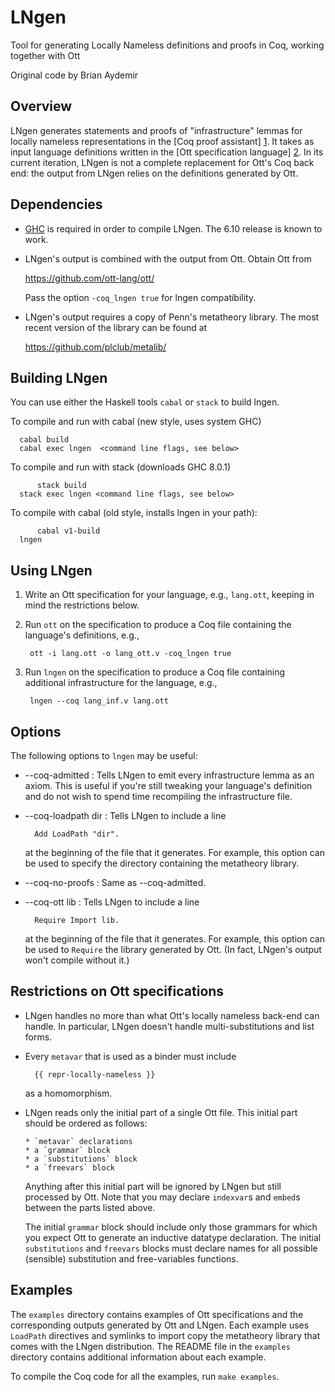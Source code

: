 # LNgen
Tool for generating Locally Nameless definitions and proofs in Coq, working together with Ott

Original code by Brian Aydemir

## Overview

LNgen  generates statements  and proofs  of "infrastructure"  lemmas for
locally nameless  representations in the [Coq proof  assistant] [1].  It
takes as  input language definitions  written in the  [Ott specification
language]  [2].  In  its  current  iteration, LNgen  is  not a  complete
replacement for Ott's Coq back end:  the output from LNgen relies on the
definitions generated by Ott.

[1]: http://coq.inria.fr/
[2]: https://github.com/ott-lang/ott


## Dependencies

* [GHC](http://www.haskell.org/ghc/)  is  required  in order  to  compile
  LNgen.  The 6.10 release is known to work.

* LNgen's  output is combined  with the output from Ott. Obtain Ott from

    <https://github.com/ott-lang/ott/>

  Pass the option `-coq_lngen true` for lngen compatibility.

* LNgen's output requires a copy of Penn's metatheory library.  The most
  recent version of the library can be found at

    <https://github.com/plclub/metalib/>


## Building LNgen

You can use either the Haskell tools `cabal` or `stack` to build lngen.

To compile and run with cabal (new style, uses system GHC)

	  cabal build
	  cabal exec lngen  <command line flags, see below>

To compile and run with stack (downloads GHC 8.0.1)

          stack build
	  stack exec lngen <command line flags, see below>

To compile with cabal (old style, installs lngen in your path):

          cabal v1-build
	  lngen


## Using LNgen

1. Write an Ott specification for your language, e.g., `lang.ott`,
   keeping in mind the restrictions below.

2. Run `ott` on the specification to produce a Coq file containing the
   language's definitions, e.g.,

        ott -i lang.ott -o lang_ott.v -coq_lngen true

3. Run `lngen` on the specification to produce a Coq file containing
   additional infrastructure for the language, e.g.,

        lngen --coq lang_inf.v lang.ott


## Options

The following options to `lngen` may be useful:

* --coq-admitted : Tells LNgen to  emit every infrastructure lemma as an
  axiom.   This  is useful  if  you're  still  tweaking your  language's
  definition   and  do   not  wish   to  spend   time   recompiling  the
  infrastructure file.

* --coq-loadpath dir : Tells LNgen to include a line

        Add LoadPath "dir".

  at the  beginning of  the file that  it generates.  For  example, this
  option can be used to  specify the directory containing the metatheory
  library.

* --coq-no-proofs : Same as --coq-admitted.

* --coq-ott lib : Tells LNgen to include a line

        Require Import lib.

  at the  beginning of  the file that  it generates.  For  example, this
  option can  be used  to `Require` the  library generated by  Ott.  (In
  fact, LNgen's output won't compile without it.)


## Restrictions on Ott specifications

* LNgen handles  no more than  what Ott's locally nameless  back-end can
  handle.  In  particular, LNgen doesn't  handle multi-substitutions and
  list forms.

* Every `metavar` that is used as a binder must include

        {{ repr-locally-nameless }}

  as a homomorphism.

* LNgen reads only the initial part  of a single Ott file.  This initial
  part should be ordered as follows:

      * `metavar` declarations
      * a `grammar` block
      * a `substitutions` block
      * a `freevars` block

  Anything after  this initial part will  be ignored by  LNgen but still
  processed by Ott.  Note that  you may declare `indexvar`s and `embed`s
  between the parts listed above.

  The  initial `grammar` block  should include  only those  grammars for
  which you  expect Ott to  generate an inductive  datatype declaration.
  The initial  `substitutions` and `freevars` blocks  must declare names
  for all possible (sensible) substitution and free-variables functions.


## Examples

The `examples` directory contains examples of Ott specifications and the
corresponding  outputs generated by  Ott and  LNgen.  Each  example uses
`LoadPath` directives and symlinks to import copy the metatheory library
that  comes  with  the  LNgen  distribution.  The  README  file  in  the
`examples` directory contains additional information about each example.

To compile the Coq code for all the examples, run `make examples`.
